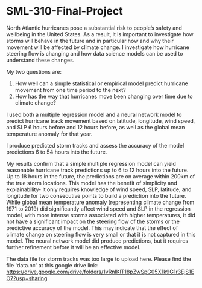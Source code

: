 # SML-310-Final-Project

North Atlantic hurricanes pose a substantial risk to people’s safety and wellbeing in the United States. As a result, it is important to investigate how storms will behave in the future and in particular how and why their movement will be affected by climate change. I investigate how hurricane steering flow is changing and how data science models can be used to understand these changes. 

My two questions are: 
1.	 How well can a simple statistical or empirical model predict hurricane movement from one time period to the next? 
2.	How has the way that hurricanes move been changing over time due to climate change? 

I used both a multiple regression model and a neural network model to predict hurricane track movement based on latitude, longitude, wind speed, and SLP 6 hours before and 12 hours before, as well as the global mean temperature anomaly for that year. 

I produce predicted storm tracks and assess the accuracy of the model predictions 6 to 54 hours into the future. 

My results confirm that a simple multiple regression model can yield reasonable hurricane track predictions up to 6 to 12 hours into the future. Up to 18 hours in the future, the predictions are on average within 200km of the true storm locations. This model has the benefit of simplicity and explainability- it only requires knowledge of wind speed, SLP, latitude, and longitude for two consecutive points to build a prediction into the future. While global mean temperature anomaly (representing climate change from 1971 to 2019) did significantly affect wind speed and SLP in the regression model, with more intense storms associated with higher temperatures, it did not have a significant impact on the steering flow of the storms or the predictive accuracy of the model. This may indicate that the effect of climate change on steering flow is very small or that it is not captured in this model. The neural network model did produce predictions, but it requires further refinement before it will be an effective model. 


The data file for storm tracks was too large to upload here. 
Please find the file 'data.nc' at this google drive link: 
https://drive.google.com/drive/folders/1vRnlKlT18pZwSpG05X1k9G1r3EjS1EO7?usp=sharing






